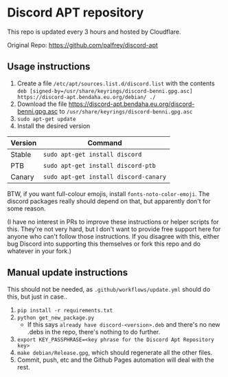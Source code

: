 # Discord APT repository
This repo is updated every 3 hours and hosted by Cloudflare.

Original Repo: https://github.com/palfrey/discord-apt

## Usage instructions

1. Create a file `/etc/apt/sources.list.d/discord.list` with the contents `deb [signed-by=/usr/share/keyrings/discord-benni.gpg.asc] https://discord-apt.bendaha.eu.org/debian/ ./`
2. Download the file https://discord-apt.bendaha.eu.org/discord-benni.gpg.asc to `/usr/share/keyrings/discord-benni.gpg.asc`
3. `sudo apt-get update`
4. Install the desired version

| Version | Command                               |
| ------- | ------------------------------------- |
| Stable  | `sudo apt-get install discord`        |
| PTB     | `sudo apt-get install discord-ptb`    |
| Canary  | `sudo apt-get install discord-canary` |

BTW, if you want full-colour emojis, install `fonts-noto-color-emoji`. The discord packages really should depend on that, but apparently don't for some reason.

(I have no interest in PRs to improve these instructions or helper scripts for this. They're not very hard, but I don't want to provide free support here for anyone who can't follow those instructions. If you disagree with this, either bug Discord into supporting this themselves or fork this repo and do whatever in your fork.)

## Manual update instructions

This should not be needed, as `.github/workflows/update.yml` should do this, but just in case..

1. `pip install -r requirements.txt`
2. `python get_new_package.py`
   - If this says `already have discord-<version>.deb` and there's no new .debs in the repo, there's nothing to do further.
3. `export KEY_PASSPHRASE=<key phrase for the Discord Apt Repository key>`
4. `make debian/Release.gpg`, which should regenerate all the other files.
5. Commit, push, etc and the Github Pages automation will deal with the rest.
